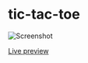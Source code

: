 # tic-tac-toe

![Screenshot](https://i.imgur.com/gW28U5F.png)

[Live preview](https://qhungg289.github.io/tic-tac-toe/)
